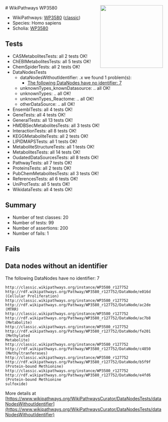 <img style="float: right; width: 200px" src="https://upload.wikimedia.org/wikipedia/commons/thumb/8/83/Wplogo_with_text_500.png/640px-Wplogo_with_text_500.png" />
# WikiPathways WP3580

* WikiPathways: [WP3580](https://wikipathways.org/pathways/WP3580) ([classic](https://classic.wikipathways.org/instance/WP3580))
* Species: Homo sapiens
* Scholia: [WP3580](https://scholia.toolforge.org/wikipathways/WP3580)
## Tests
* CASMetabolitesTests: all 2 tests OK!
* ChEBIMetabolitesTests: all 5 tests OK!
* ChemSpiderTests: all 2 tests OK!
* DataNodesTests
    * dataNodesWithoutIdentifier: .x we found 1 problem(s):
        * [The following DataNodes have no identifier: 7](#d2d32fa6)
    * unknownTypes_knownDatasource: .. all OK!
    * unknownTypes: .. all OK!
    * unknownTypes_Reactome: .. all OK!
    * otherDataSource: .. all OK!
* EnsemblTests: all 4 tests OK!
* GeneTests: all 4 tests OK!
* GeneralTests: all 13 tests OK!
* HMDBSecMetabolitesTests: all 3 tests OK!
* InteractionTests: all 8 tests OK!
* KEGGMetaboliteTests: all 2 tests OK!
* LIPIDMAPSTests: all 1 tests OK!
* MetaboliteStructureTests: all 1 tests OK!
* MetabolitesTests: all 14 tests OK!
* OudatedDataSourcesTests: all 8 tests OK!
* PathwayTests: all 7 tests OK!
* ProteinsTests: all 2 tests OK!
* PubChemMetabolitesTests: all 3 tests OK!
* ReferencesTests: all 6 tests OK!
* UniProtTests: all 5 tests OK!
* WikidataTests: all 4 tests OK!


## Summary

* Number of test classes: 20
* Number of tests: 99
* Number of assertions: 200
* Number of fails: 1

## Fails

<a name="d2d32fa6" />

## Data nodes without an identifier

The following DataNodes have no identifier: 7
```
http://classic.wikipathways.org/instance/WP3580_r127752 http://rdf.wikipathways.org/Pathway/WP3580_r127752/DataNode/e016d (Cellular Proliferation)
http://classic.wikipathways.org/instance/WP3580_r127752 http://rdf.wikipathways.org/Pathway/WP3580_r127752/DataNode/ac2de (MTRR)
http://classic.wikipathways.org/instance/WP3580_r127752 http://rdf.wikipathways.org/Pathway/WP3580_r127752/DataNode/ac7b8 (Metabolite)
http://classic.wikipathways.org/instance/WP3580_r127752 http://rdf.wikipathways.org/Pathway/WP3580_r127752/DataNode/fe201 (Methylated
Metabolite)
http://classic.wikipathways.org/instance/WP3580_r127752 http://rdf.wikipathways.org/Pathway/WP3580_r127752/DataNode/c4850 (Methyltranferases)
http://classic.wikipathways.org/instance/WP3580_r127752 http://rdf.wikipathways.org/Pathway/WP3580_r127752/DataNode/b5f9f (Protein-bound Methionine)
http://classic.wikipathways.org/instance/WP3580_r127752 http://rdf.wikipathways.org/Pathway/WP3580_r127752/DataNode/e4fd6 (Protein-bound Methionine 
sulfoxide)
```

More details at [https://www.wikipathways.org/WikiPathwaysCurator/DataNodesTests/dataNodesWithoutIdentifier](https://www.wikipathways.org/WikiPathwaysCurator/DataNodesTests/dataNodesWithoutIdentifier)

